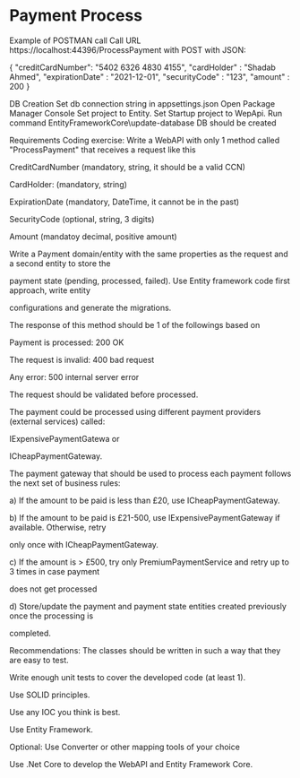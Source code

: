 # Payment Process

Example of POSTMAN call
Call URL https://localhost:44396/ProcessPayment with POST with JSON:

{
	"creditCardNumber": "5402 6326 4830 4155",
	"cardHolder" : "Shadab Ahmed",
	"expirationDate" : "2021-12-01",
	"securityCode" : "123",
	"amount" : 200
}

DB Creation
Set db connection string in appsettings.json
Open Package Manager Console
Set project to Entity.
Set Startup project to WepApi.
Run command EntityFrameworkCore\update-database
DB should be created


Requirements
Coding exercise:
Write a WebAPI with only 1 method called "ProcessPayment" that receives a request like this

CreditCardNumber (mandatory, string, it should be a valid CCN)

CardHolder: (mandatory, string)

ExpirationDate (mandatory, DateTime, it cannot be in the past)

SecurityCode (optional, string, 3 digits)

Amount (mandatoy decimal, positive amount)

Write a Payment domain/entity with the same properties as the request and a second entity to store the

payment state (pending, processed, failed). Use Entity framework code first approach, write entity

configurations and generate the migrations.

The response of this method should be 1 of the followings based on

Payment is processed: 200 OK

The request is invalid: 400 bad request

Any error: 500 internal server error

The request should be validated before processed.

The payment could be processed using different payment providers (external services) called:

IExpensivePaymentGatewa or

ICheapPaymentGateway.

The payment gateway that should be used to process each payment follows the next set of business rules:

a) If the amount to be paid is less than £20, use ICheapPaymentGateway.

b) If the amount to be paid is £21-500, use IExpensivePaymentGateway if available. Otherwise, retry

only once with ICheapPaymentGateway.

c) If the amount is > £500, try only PremiumPaymentService and retry up to 3 times in case payment

does not get processed

d) Store/update the payment and payment state entities created previously once the processing is

completed.


Recommendations:
The classes should be written in such a way that they are easy to test.

Write enough unit tests to cover the developed code (at least 1).

Use SOLID principles.

Use any IOC you think is best.

Use Entity Framework.

Optional:
Use Converter or other mapping tools of your choice

Use .Net Core to develop the WebAPI and Entity Framework Core.
